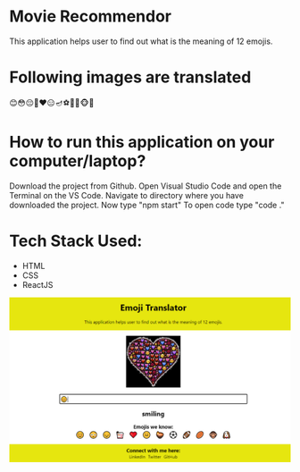 <h1>Movie Recommendor</h1>
This application helps user to find out what is the meaning of 12 emojis.

<h1>Following images are translated</h1>
😊😳😔🥡❤️😑🪔⚽🏈🏉🐵🐶

<h1>How to run this application on your computer/laptop?</h1>
Download the project from Github.
Open Visual Studio Code and open the Terminal on the VS Code.
Navigate to directory where you have downloaded the project.
Now type "npm start"
To open code type "code ."

<h1>Tech Stack Used:</h1>
<ul>
    <li>HTML</li>
    <li>CSS</li>
    <li>ReactJS</li>
</ul>

<img src="/public/images/EmojiTranslator.PNG">